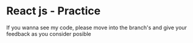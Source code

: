 # React js - Practice
If you wanna see my code, please move into the branch's and give your feedback as you consider posible
